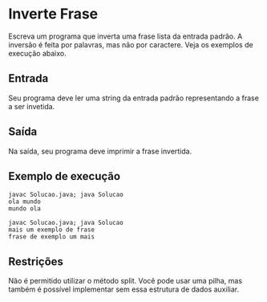 # Inverte Frase

Escreva um programa que inverta uma frase lista da entrada padrão. A inversão é feita por palavras, mas não por caractere. Veja os exemplos de execução abaixo.

## Entrada

Seu programa deve ler uma string da entrada padrão representando a frase a ser invetida.

## Saída

Na saída, seu programa deve imprimir a frase invertida.

## Exemplo de execução

	javac Solucao.java; java Solucao
	ola mundo
	mundo ola
	
	javac Solucao.java; java Solucao
	mais um exemplo de frase
	frase de exemplo um mais
	
## Restrições

Não é permitido utilizar o método split. Você pode usar uma pilha, mas também é possível implementar sem essa estrutura de dados auxiliar.